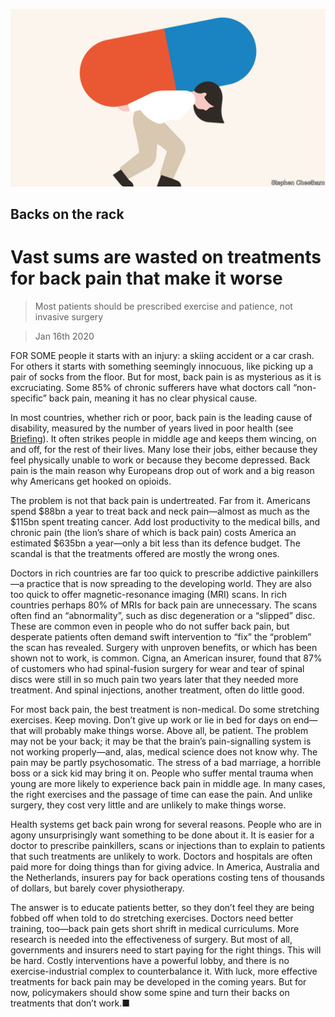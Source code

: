 ![](./images/20200118_LDD002_0.jpg)

## Backs on the rack

# Vast sums are wasted on treatments for back pain that make it worse

> Most patients should be prescribed exercise and patience, not invasive surgery

> Jan 16th 2020

FOR SOME people it starts with an injury: a skiing accident or a car crash. For others it starts with something seemingly innocuous, like picking up a pair of socks from the floor. But for most, back pain is as mysterious as it is excruciating. Some 85% of chronic sufferers have what doctors call “non-specific” back pain, meaning it has no clear physical cause.

In most countries, whether rich or poor, back pain is the leading cause of disability, measured by the number of years lived in poor health (see [Briefing](https://www.economist.com//briefing/2020/01/18/back-pain-is-a-massive-problem-which-is-badly-treated)). It often strikes people in middle age and keeps them wincing, on and off, for the rest of their lives. Many lose their jobs, either because they feel physically unable to work or because they become depressed. Back pain is the main reason why Europeans drop out of work and a big reason why Americans get hooked on opioids.

The problem is not that back pain is undertreated. Far from it. Americans spend $88bn a year to treat back and neck pain—almost as much as the $115bn spent treating cancer. Add lost productivity to the medical bills, and chronic pain (the lion’s share of which is back pain) costs America an estimated $635bn a year—only a bit less than its defence budget. The scandal is that the treatments offered are mostly the wrong ones.

Doctors in rich countries are far too quick to prescribe addictive painkillers—a practice that is now spreading to the developing world. They are also too quick to offer magnetic-resonance imaging (MRI) scans. In rich countries perhaps 80% of MRIs for back pain are unnecessary. The scans often find an “abnormality”, such as disc degeneration or a “slipped” disc. These are common even in people who do not suffer back pain, but desperate patients often demand swift intervention to “fix” the “problem” the scan has revealed. Surgery with unproven benefits, or which has been shown not to work, is common. Cigna, an American insurer, found that 87% of customers who had spinal-fusion surgery for wear and tear of spinal discs were still in so much pain two years later that they needed more treatment. And spinal injections, another treatment, often do little good.

For most back pain, the best treatment is non-medical. Do some stretching exercises. Keep moving. Don’t give up work or lie in bed for days on end—that will probably make things worse. Above all, be patient. The problem may not be your back; it may be that the brain’s pain-signalling system is not working properly—and, alas, medical science does not know why. The pain may be partly psychosomatic. The stress of a bad marriage, a horrible boss or a sick kid may bring it on. People who suffer mental trauma when young are more likely to experience back pain in middle age. In many cases, the right exercises and the passage of time can ease the pain. And unlike surgery, they cost very little and are unlikely to make things worse.

Health systems get back pain wrong for several reasons. People who are in agony unsurprisingly want something to be done about it. It is easier for a doctor to prescribe painkillers, scans or injections than to explain to patients that such treatments are unlikely to work. Doctors and hospitals are often paid more for doing things than for giving advice. In America, Australia and the Netherlands, insurers pay for back operations costing tens of thousands of dollars, but barely cover physiotherapy.

The answer is to educate patients better, so they don’t feel they are being fobbed off when told to do stretching exercises. Doctors need better training, too—back pain gets short shrift in medical curriculums. More research is needed into the effectiveness of surgery. But most of all, governments and insurers need to start paying for the right things. This will be hard. Costly interventions have a powerful lobby, and there is no exercise-industrial complex to counterbalance it. With luck, more effective treatments for back pain may be developed in the coming years. But for now, policymakers should show some spine and turn their backs on treatments that don’t work.■